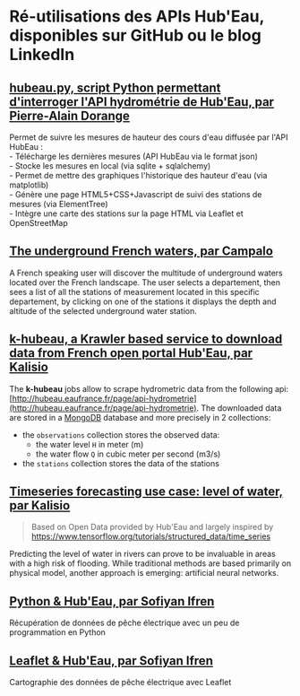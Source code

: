 # Ré-utilisations des APIs Hub'Eau, disponibles sur GitHub ou le blog LinkedIn  
## [hubeau.py, script Python permettant d'interroger l'API hydrométrie de Hub'Eau, par Pierre-Alain Dorange](https://github.com/padorange/hubeau)  
Permet de suivre les mesures de hauteur des cours d'eau diffusée par l'API HubEau :  
	- Télécharge les dernières mesures (API HubEau via le format json)  
	- Stocke les mesures en local (via sqlite + sqlalchemy)  
	- Permet de mettre des graphiques l'historique des hauteur d'eau (via matplotlib)  
	- Génère une page HTML5+CSS+Javascript de suivi des stations de mesures (via ElementTree)  
	- Intègre une carte des stations sur la page HTML via Leaflet et OpenStreetMap  
  
## [The underground French waters, par Campalo](https://github.com/Campalo/FrenchWaters)  
A French speaking user will discover the multitude of underground waters located over the French landscape. 
The user selects a departement, then sees a list of all the stations of measurement located in this specific departement, by clicking on one of the stations it displays the depth and altitude of the selected underground water station. 

## [k-hubeau, a Krawler based service to download data from French open portal Hub'Eau, par Kalisio](https://github.com/kalisio/k-hubeau)  
The **k-hubeau** jobs allow to scrape hydrometric data from the following api: [http://hubeau.eaufrance.fr/page/api-hydrometrie](http://hubeau.eaufrance.fr/page/api-hydrometrie).  The downloaded data are stored in a [MongoDB](https://www.mongodb.com/) database and more precisely in 2 collections:
* the `observations` collection stores the observed data:
  * the water level `H` in meter (m)
  * the water flow `Q` in cubic meter per second (m3/s)
* the `stations` collection stores the data of the stations

## [Timeseries forecasting use case: level of water, par Kalisio](https://github.com/kalisio/water-level-forecasting)  
> Based on Open Data provided by Hub'Eau and largely inspired by https://www.tensorflow.org/tutorials/structured_data/time_series  

Predicting the level of water in rivers can prove to be invaluable in areas with a high risk of flooding. While traditional methods are based primarily on physical model, another approach is emerging: artificial neural networks.  

## [Python & Hub'Eau, par Sofiyan Ifren](https://www.linkedin.com/pulse/python-hubeau-sofiyan-ifren/)  
Récupération de données de pêche électrique avec un peu de programmation en Python  

## [Leaflet & Hub'Eau, par Sofiyan Ifren](https://www.linkedin.com/pulse/leaflet-hubeau-sofiyan-ifren/?trk=related_artice_Leaflet%20%26amp%3Bamp%3Bamp%3B%20Hub%26amp%3Bamp%3B%2339%3BEau%20_article-card_title)  
Cartographie des données de pêche électrique avec Leaflet

